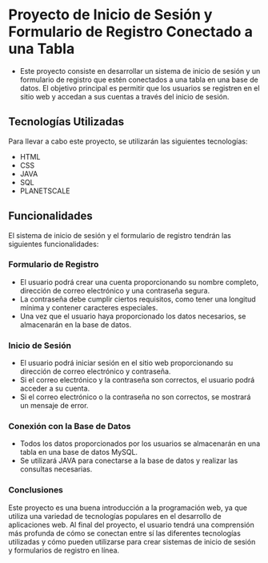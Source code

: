 # Proyecto de Inicio de Sesión y Formulario de Registro Conectado a una Tabla 

- Este proyecto consiste en desarrollar un sistema de inicio de sesión y un formulario de registro que estén conectados a una tabla en una base de datos. El objetivo principal es permitir que los usuarios se registren en el sitio web y accedan a sus cuentas a través del inicio de sesión.

## Tecnologías Utilizadas
Para llevar a cabo este proyecto, se utilizarán las siguientes tecnologías:

- HTML
- CSS
- JAVA
- SQL
- PLANETSCALE

## Funcionalidades

El sistema de inicio de sesión y el formulario de registro tendrán las siguientes funcionalidades:

### Formulario de Registro
- El usuario podrá crear una cuenta proporcionando su nombre completo, dirección de correo electrónico y una contraseña segura.
- La contraseña debe cumplir ciertos requisitos, como tener una longitud mínima y contener caracteres especiales.
- Una vez que el usuario haya proporcionado los datos necesarios, se almacenarán en la base de datos.

### Inicio de Sesión
- El usuario podrá iniciar sesión en el sitio web proporcionando su dirección de correo electrónico y contraseña.
- Si el correo electrónico y la contraseña son correctos, el usuario podrá acceder a su cuenta.
- Si el correo electrónico o la contraseña no son correctos, se mostrará un mensaje de error.

### Conexión con la Base de Datos
- Todos los datos proporcionados por los usuarios se almacenarán en una tabla en una base de datos MySQL.
- Se utilizará JAVA para conectarse a la base de datos y realizar las consultas necesarias.

### Conclusiones
Este proyecto es una buena introducción a la programación web, ya que utiliza una variedad de tecnologías populares en el desarrollo de aplicaciones web. Al final del proyecto, el usuario tendrá una comprensión más profunda de cómo se conectan entre sí las diferentes tecnologías utilizadas y cómo pueden utilizarse para crear sistemas de inicio de sesión y formularios de registro en línea.